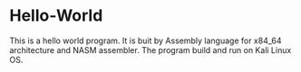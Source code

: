 # Hello-World
This is a hello world program. It is buit by Assembly language for x84_64 architecture and NASM  assembler. The program build and run on Kali Linux OS.
